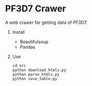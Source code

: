 # PF3D7 Crawer
A web crawer for getting data of PF3D7.

1. Install 
   - Beautifulsoup
   - Pandas

2. Use
    ```
    cd src
    python download_htmls.py
    python parse_htmls.py
    python save_table.py
    ```